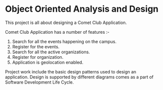 # Object Oriented Analysis and Design

This project is all about designing a Comet Club Application.


Comet Club Application has a number of features :-
1. Search for all the events happening on the campus.
2. Register for the events.
3. Search for all the active organizations.
4. Register for organization.
5. Application is geolocation enabled.

Project work include the basic design patterns used to design an application. 
Design is supported by different diagrams comes as a part of Software Development Life Cycle.
